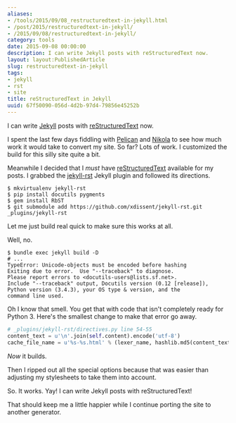 ```yaml
---
aliases:
- /tools/2015/09/08_restructuredtext-in-jekyll.html
- /post/2015/restructuredtext-in-jekyll/
- /2015/09/08/restructuredtext-in-jekyll/
category: tools
date: 2015-09-08 00:00:00
description: I can write Jekyll posts with reStructuredText now.
layout: layout:PublishedArticle
slug: restructuredtext-in-jekyll
tags:
- jekyll
- rst
- site
title: reStructuredText in Jekyll
uuid: 67f50090-056d-4d2b-97d4-79856e45252b
---
```


[Jekyll]: http://jekyllrb.com/
[reStructuredText]: http://docutils.sourceforge.net/rst.html
I can write [Jekyll][] posts with [reStructuredText][] now.
<!--more-->

I spent the last few days fiddling with [Pelican][] and [Nikola][] to see how
much work it would take to convert my site. So far? Lots of work. I 
customized the build for this silly site quite a bit.

Meanwhile I decided that I *must* have [reStructuredText][] available for my posts.
I grabbed the [jekyll-rst][] Jekyll plugin and followed its directions.

[Pelican]: http://blog.getpelican.com
[Nikola]: http://getnikola.com
[jekyll-rst]: https://github.com/xdissent/jekyll-rst

    $ mkvirtualenv jekyll-rst
    $ pip install docutils pygments
    $ gem install RbST
    $ git submodule add https://github.com/xdissent/jekyll-rst.git _plugins/jekyll-rst

Let me just build real quick to make sure this works at all.

Well, no.

    $ bundle exec jekyll build -D
    # ...
    TypeError: Unicode-objects must be encoded before hashing
    Exiting due to error.  Use "--traceback" to diagnose.
    Please report errors to <docutils-users@lists.sf.net>.
    Include "--traceback" output, Docutils version (0.12 [release]),
    Python version (3.4.3), your OS type & version, and the
    command line used.

Oh I know that smell. You get that with code that isn't completely ready for
Python 3. Here's the smallest change to make that error go away.

``` python
# _plugins/jekyll-rst/directives.py line 54-55
content_text = u'\n'.join(self.content).encode('utf-8')
cache_file_name = u'%s-%s.html' % (lexer_name, hashlib.md5(content_text).hexdigest())
```

*Now* it builds.

Then I ripped out all the special options because that was easier than
adjusting my stylesheets to take them into account.

So. It works. Yay! I can write Jekyll posts with reStructuredText!

That should keep me a little happier while I continue porting the site to
another generator.